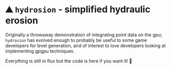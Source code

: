 # ⛰️ `hydrosion` - simplified hydraulic erosion

Originally a throwaway demonstration of integrating point data on the gpu; `hydrosion` has evolved enough to probably be useful to some game developers for level generation, and of interest to love developers looking at implementing gpgpu techniques.

Everything is still in flux but the code is here if you want it! 🙂

